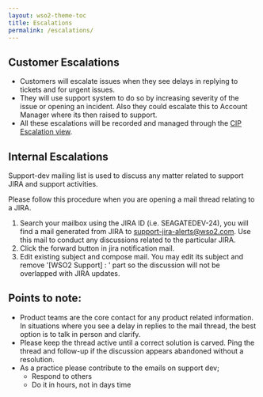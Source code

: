 ```yaml
---
layout: wso2-theme-toc
title: Escalations
permalink: /escalations/
---
```


## Customer Escalations

- Customers will escalate issues when they see delays in replying to tickets and for urgent issues.
- They will use support system to do so by increasing severity of the issue or opening an incident. Also they could escalate this to Account Manager where its then raised to support.
- All these escalations will be recorded and managed through the [CIP Escalation view](https://identity-internal-gateway.cloud.wso2.com/t/wso2internal928/wso2cip/perspective/escalations).

## Internal Escalations

Support-dev mailing list is used to discuss any matter related to support JIRA and support activities.

Please follow this procedure when you are opening a mail thread relating to a JIRA.

1. Search your mailbox using the JIRA ID (i.e. SEAGATEDEV-24), you will find a mail generated from JIRA to support-jira-alerts@wso2.com. Use this mail to conduct any discussions related to the particular JIRA.
2. Click the forward button in jira notification mail.
3. Edit existing subject and compose mail. You may edit its subject and remove &#39;[WSO2 Support] : &#39; part so the discussion will not be overlapped with JIRA updates.

## Points to note: 

- Product teams are the core contact for any product related information. In situations where you see a delay in replies to the mail thread, the best option is to talk in person and clarify.
- Please keep the thread active until a correct solution is carved. Ping the thread and follow-up if the discussion appears abandoned without a resolution.
- As a practice please contribute to the emails on support dev;
  - Respond to others
  - Do it in hours, not in days time